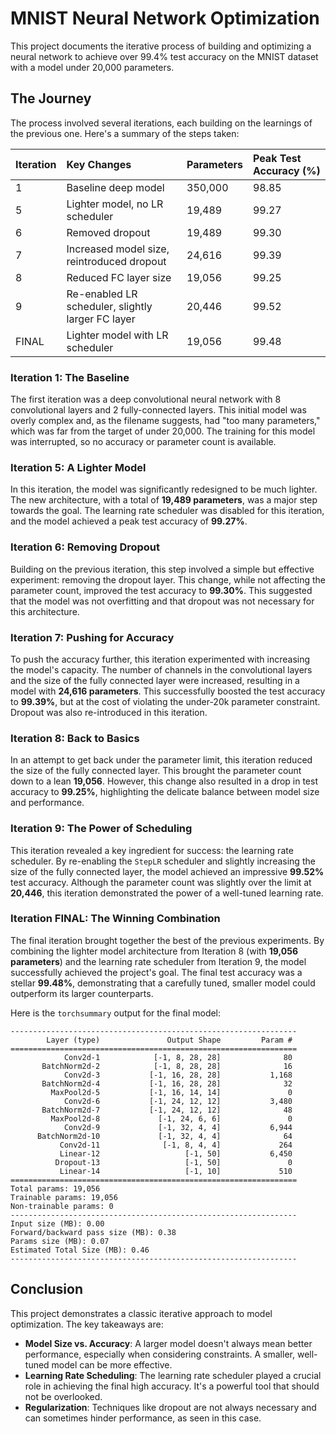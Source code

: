 # MNIST Neural Network Optimization

This project documents the iterative process of building and optimizing a neural network to achieve over 99.4% test accuracy on the MNIST dataset with a model under 20,000 parameters.

## The Journey

The process involved several iterations, each building on the learnings of the previous one. Here's a summary of the steps taken:

| Iteration | Key Changes | Parameters | Peak Test Accuracy (%) |
| :--- | :--- | :--- | :--- |
| 1 | Baseline deep model | 350,000 | 98.85 |
| 5 | Lighter model, no LR scheduler | 19,489 | 99.27 |
| 6 | Removed dropout | 19,489 | 99.30 |
| 7 | Increased model size, reintroduced dropout | 24,616 | 99.39 |
| 8 | Reduced FC layer size | 19,056 | 99.25 |
| 9 | Re-enabled LR scheduler, slightly larger FC layer | 20,446 | 99.52 |
| FINAL | Lighter model with LR scheduler | 19,056 | 99.48 |

### Iteration 1: The Baseline

The first iteration was a deep convolutional neural network with 8 convolutional layers and 2 fully-connected layers. This initial model was overly complex and, as the filename suggests, had "too many parameters," which was far from the target of under 20,000. The training for this model was interrupted, so no accuracy or parameter count is available.

### Iteration 5: A Lighter Model

In this iteration, the model was significantly redesigned to be much lighter. The new architecture, with a total of **19,489 parameters**, was a major step towards the goal. The learning rate scheduler was disabled for this iteration, and the model achieved a peak test accuracy of **99.27%**.

### Iteration 6: Removing Dropout

Building on the previous iteration, this step involved a simple but effective experiment: removing the dropout layer. This change, while not affecting the parameter count, improved the test accuracy to **99.30%**. This suggested that the model was not overfitting and that dropout was not necessary for this architecture.

### Iteration 7: Pushing for Accuracy

To push the accuracy further, this iteration experimented with increasing the model's capacity. The number of channels in the convolutional layers and the size of the fully connected layer were increased, resulting in a model with **24,616 parameters**. This successfully boosted the test accuracy to **99.39%**, but at the cost of violating the under-20k parameter constraint. Dropout was also re-introduced in this iteration.

### Iteration 8: Back to Basics

In an attempt to get back under the parameter limit, this iteration reduced the size of the fully connected layer. This brought the parameter count down to a lean **19,056**. However, this change also resulted in a drop in test accuracy to **99.25%**, highlighting the delicate balance between model size and performance.

### Iteration 9: The Power of Scheduling

This iteration revealed a key ingredient for success: the learning rate scheduler. By re-enabling the `StepLR` scheduler and slightly increasing the size of the fully connected layer, the model achieved an impressive **99.52%** test accuracy. Although the parameter count was slightly over the limit at **20,446**, this iteration demonstrated the power of a well-tuned learning rate.

### Iteration FINAL: The Winning Combination

The final iteration brought together the best of the previous experiments. By combining the lighter model architecture from Iteration 8 (with **19,056 parameters**) and the learning rate scheduler from Iteration 9, the model successfully achieved the project's goal. The final test accuracy was a stellar **99.48%**, demonstrating that a carefully tuned, smaller model could outperform its larger counterparts.

Here is the `torchsummary` output for the final model:

```
----------------------------------------------------------------
        Layer (type)               Output Shape         Param #
================================================================
            Conv2d-1            [-1, 8, 28, 28]              80
       BatchNorm2d-2            [-1, 8, 28, 28]              16
            Conv2d-3           [-1, 16, 28, 28]           1,168
       BatchNorm2d-4           [-1, 16, 28, 28]              32
         MaxPool2d-5           [-1, 16, 14, 14]               0
            Conv2d-6           [-1, 24, 12, 12]           3,480
       BatchNorm2d-7           [-1, 24, 12, 12]              48
         MaxPool2d-8             [-1, 24, 6, 6]               0
            Conv2d-9             [-1, 32, 4, 4]           6,944
      BatchNorm2d-10             [-1, 32, 4, 4]              64
           Conv2d-11              [-1, 8, 4, 4]             264
           Linear-12                   [-1, 50]           6,450
          Dropout-13                   [-1, 50]               0
           Linear-14                   [-1, 10]             510
================================================================
Total params: 19,056
Trainable params: 19,056
Non-trainable params: 0
----------------------------------------------------------------
Input size (MB): 0.00
Forward/backward pass size (MB): 0.38
Params size (MB): 0.07
Estimated Total Size (MB): 0.46
----------------------------------------------------------------
```

## Conclusion

This project demonstrates a classic iterative approach to model optimization. The key takeaways are:
*   **Model Size vs. Accuracy**: A larger model doesn't always mean better performance, especially when considering constraints. A smaller, well-tuned model can be more effective.
*   **Learning Rate Scheduling**: The learning rate scheduler played a crucial role in achieving the final high accuracy. It's a powerful tool that should not be overlooked.
*   **Regularization**: Techniques like dropout are not always necessary and can sometimes hinder performance, as seen in this case.

